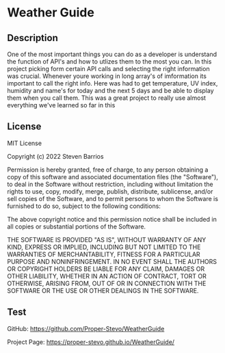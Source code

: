 # Weather Guide

## Description
One of the most important things you can do as a developer is understand the function of API's and how to utlizes them to the most you can. In this project picking form certain API calls and selecting the right information was crucial. Whenever youre working in long array's of imformation its important to call the right info. Here was had to get temperature, UV index, humidity and name's for today and the next 5 days and be able to display them when you call them. This was a great project to really use almost everything we've learned so far in this




## License
MIT License

Copyright (c) 2022 Steven Barrios

Permission is hereby granted, free of charge, to any person obtaining a copy
of this software and associated documentation files (the "Software"), to deal
in the Software without restriction, including without limitation the rights
to use, copy, modify, merge, publish, distribute, sublicense, and/or sell
copies of the Software, and to permit persons to whom the Software is
furnished to do so, subject to the following conditions:

The above copyright notice and this permission notice shall be included in all
copies or substantial portions of the Software.

THE SOFTWARE IS PROVIDED "AS IS", WITHOUT WARRANTY OF ANY KIND, EXPRESS OR
IMPLIED, INCLUDING BUT NOT LIMITED TO THE WARRANTIES OF MERCHANTABILITY,
FITNESS FOR A PARTICULAR PURPOSE AND NONINFRINGEMENT. IN NO EVENT SHALL THE
AUTHORS OR COPYRIGHT HOLDERS BE LIABLE FOR ANY CLAIM, DAMAGES OR OTHER
LIABILITY, WHETHER IN AN ACTION OF CONTRACT, TORT OR OTHERWISE, ARISING FROM,
OUT OF OR IN CONNECTION WITH THE SOFTWARE OR THE USE OR OTHER DEALINGS IN THE
SOFTWARE.

## Test 
GitHub: 
https://github.com/Proper-Stevo/WeatherGuide

Project Page: 
https://proper-stevo.github.io/WeatherGuide/